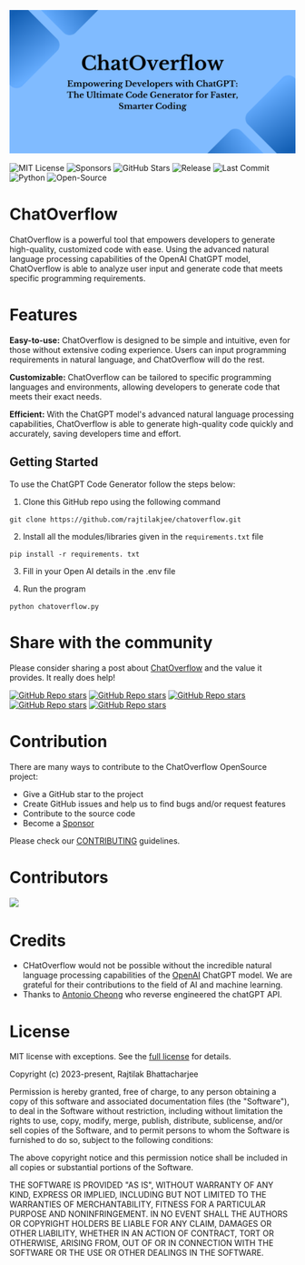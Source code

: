 <p align="center">
  <a href="https://github.com/rajtilakjee/chatoverflow">
    <img alt="ChatOverflow" src="./assets/images/chatoverflow.png">
  </a>
</p>


![MIT License](https://img.shields.io/github/license/rajtilakjee/chatoverflow?style=for-the-badge) ![Sponsors](https://img.shields.io/github/sponsors/rajtilakjee?style=for-the-badge) ![GitHub Stars](https://img.shields.io/github/stars/rajtilakjee/chatoverflow?style=for-the-badge) ![Release](https://img.shields.io/github/v/release/rajtilakjee/chatoverflow?style=for-the-badge) ![Last Commit](https://img.shields.io/github/last-commit/rajtilakjee/chatoverflow?style=for-the-badge) ![Python](https://img.shields.io/badge/Python-3776AB.svg?style=for-the-badge&logo=Python&logoColor=white) ![Open-Source](https://img.shields.io/badge/Open%20Source%20Initiative-3DA639.svg?style=for-the-badge&logo=Open-Source-Initiative&logoColor=white)


# ChatOverflow

ChatOverflow is a powerful tool that empowers developers to generate high-quality, customized code with ease. Using the advanced natural language processing capabilities of the OpenAI ChatGPT model, ChatOverflow is able to analyze user input and generate code that meets specific programming requirements.

# Features

__Easy-to-use:__ ChatOverflow is designed to be simple and intuitive, even for those without extensive coding experience. Users can input programming requirements in natural language, and ChatOverflow will do the rest.

__Customizable:__ ChatOverflow can be tailored to specific programming languages and environments, allowing developers to generate code that meets their exact needs.

__Efficient:__ With the ChatGPT model's advanced natural language processing capabilities, ChatOverflow is able to generate high-quality code quickly and accurately, saving developers time and effort.

## Getting Started

To use the ChatGPT Code Generator follow the steps below:

1. Clone this GitHub repo using the following command

```
git clone https://github.com/rajtilakjee/chatoverflow.git
```

2. Install all the modules/libraries given in the `requirements.txt` file

```
pip install -r requirements. txt
```

3. Fill in your Open AI details in the .env file

4. Run the program

```
python chatoverflow.py
```

# Share with the community

Please consider sharing a post about [ChatOverflow](https://github.com/rajtilakjee/chatoverflow) and the value it provides. It really does help!

[![GitHub Repo stars](https://img.shields.io/badge/share%20on-reddit-red?logo=reddit)](https://reddit.com/submit?url=https://github.com/rajtilakjee/chatoverflow/&title=The%20Ultimate%20Code%20Generator%20for%20Faster,%20Smarter%20Coding)
[![GitHub Repo stars](https://img.shields.io/badge/share%20on-hacker%20news-orange?logo=ycombinator)](https://news.ycombinator.com/submitlink?u=https://github.com/rajtilakjee/chatoverflow/)
[![GitHub Repo stars](https://img.shields.io/badge/share%20on-twitter-03A9F4?logo=twitter)](https://twitter.com/share?url=https://github.com/rajtilakjee/chatoverflow/&text=The%20Ultimate%20Code%20Generator%20for%20Faster,%20Smarter%20Coding)
[![GitHub Repo stars](https://img.shields.io/badge/share%20on-facebook-1976D2?logo=facebook)](https://www.facebook.com/sharer/sharer.php?u=https://github.com/rajtilakjee/chatoverflow/)
[![GitHub Repo stars](https://img.shields.io/badge/share%20on-linkedin-3949AB?logo=linkedin)](https://www.linkedin.com/shareArticle?url=https://github.com/rajtilakjee/chatoverflow/&title=The%20Ultimate%20Code%20Generator%20for%20Faster,%20Smarter%20Coding)

# Contribution

There are many ways to contribute to the ChatOverflow OpenSource project:

 - Give a GitHub star to the project
 - Create GitHub issues and help us to find bugs and/or request features
 - Contribute to the source code
 - Become a [Sponsor](https://github.com/sponsors/rajtilakjee)

Please check our [CONTRIBUTING](CONTRIBUTING.md) guidelines.

# Contributors

<a href="https://github.com/rajtilakjee/chatoverflow/graphs/contributors">
  <img src="https://contrib.rocks/image?repo=rajtilakjee/chatoverflow" />
</a>

# Credits

 - CHatOverflow would not be possible without the incredible natural language processing capabilities of the [OpenAI](https://openai.com/) ChatGPT model. We are grateful for their contributions to the field of AI and machine learning.
 - Thanks to [Antonio Cheong](https://github.com/acheong08) who reverse engineered the chatGPT API.

# License

MIT license with exceptions. See the [full license](LICENSE) for details.

Copyright (c) 2023-present, Rajtilak Bhattacharjee

Permission is hereby granted, free of charge, to any person obtaining a copy
of this software and associated documentation files (the "Software"), to deal
in the Software without restriction, including without limitation the rights
to use, copy, modify, merge, publish, distribute, sublicense, and/or sell
copies of the Software, and to permit persons to whom the Software is
furnished to do so, subject to the following conditions:

The above copyright notice and this permission notice shall be included in all
copies or substantial portions of the Software.

THE SOFTWARE IS PROVIDED "AS IS", WITHOUT WARRANTY OF ANY KIND, EXPRESS OR
IMPLIED, INCLUDING BUT NOT LIMITED TO THE WARRANTIES OF MERCHANTABILITY,
FITNESS FOR A PARTICULAR PURPOSE AND NONINFRINGEMENT. IN NO EVENT SHALL THE
AUTHORS OR COPYRIGHT HOLDERS BE LIABLE FOR ANY CLAIM, DAMAGES OR OTHER
LIABILITY, WHETHER IN AN ACTION OF CONTRACT, TORT OR OTHERWISE, ARISING FROM,
OUT OF OR IN CONNECTION WITH THE SOFTWARE OR THE USE OR OTHER DEALINGS IN THE
SOFTWARE.
